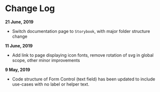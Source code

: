 # Change Log

**21 June, 2019**

- Switch documentation page to `Storybook`, with major folder structure change

**11 June, 2019**

- Add link to page displaying icon fonts, remove rotation of svg in global scope, other minor improvements

**9 May, 2019**

- Code structure of Form Control (text field) has been updated to include use-cases with no label or helper text.
